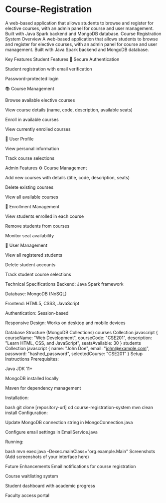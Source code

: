 # Course-Registration
A web-based application that allows students to browse and register for elective courses, with an admin panel for course and user management. Built with Java Spark backend and MongoDB database.
Course Registration System
Overview
A web-based application that allows students to browse and register for elective courses, with an admin panel for course and user management. Built with Java Spark backend and MongoDB database.

Key Features
Student Features
🔐 Secure Authentication

Student registration with email verification

Password-protected login

📚 Course Management

Browse available elective courses

View course details (name, code, description, available seats)

Enroll in available courses

View currently enrolled courses

👤 User Profile

View personal information

Track course selections

Admin Features
⚙️ Course Management

Add new courses with details (title, code, description, seats)

Delete existing courses

View all available courses

👥 Enrollment Management

View students enrolled in each course

Remove students from courses

Monitor seat availability

👤 User Management

View all registered students

Delete student accounts

Track student course selections

Technical Specifications
Backend: Java Spark framework

Database: MongoDB (NoSQL)

Frontend: HTML5, CSS3, JavaScript

Authentication: Session-based

Responsive Design: Works on desktop and mobile devices

Database Structure (MongoDB Collections)
courses Collection
javascript
{
  courseName: "Web Development",
  courseCode: "CSE201", 
  description: "Learn HTML, CSS, and JavaScript",
  seatsAvailable: 30
}
students Collection
javascript
{
  name: "John Doe",
  email: "john@example.com",
  password: "hashed_password", 
  selectedCourse: "CSE201"
}
Setup Instructions
Prerequisites:

Java JDK 11+

MongoDB installed locally

Maven for dependency management

Installation:

bash
git clone [repository-url]
cd course-registration-system
mvn clean install
Configuration:

Update MongoDB connection string in MongoConnection.java

Configure email settings in EmailService.java

Running:

bash
mvn exec:java -Dexec.mainClass="org.example.Main"
Screenshots
(Add screenshots of your interface here)

Future Enhancements
Email notifications for course registration

Course waitlisting system

Student dashboard with academic progress

Faculty access portal
